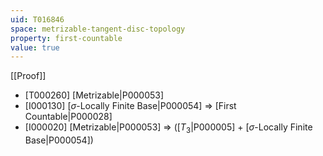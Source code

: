 ```yaml
---
uid: T016846
space: metrizable-tangent-disc-topology
property: first-countable
value: true
---
```

[[Proof]]

* [T000260] [Metrizable|P000053]
* [I000130] [$\sigma$-Locally Finite Base|P000054] => [First Countable|P000028]
* [I000020] [Metrizable|P000053] => ([$T_3$|P000005] + [$\sigma$-Locally Finite Base|P000054])

